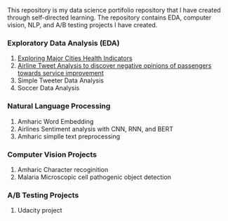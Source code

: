 This repository is my data science portifolio repository that I have created through self-directed learning. The repository contains EDA, computer vision, NLP, and A/B testing projects I have created.

### Exploratory Data Analysis (EDA)
1. <a href="">Exploring Major Cities Health Indicators</a>
2. <a href="https://Abe2G.github.io/Abe2G.github.io/blob/Data-Analysis/airline_tweet_data_analysis.md"> Airline Tweet Analysis to discover negative opinions of passengers towards service improvement <a/>
3.  Simple Tweeter Data Analysis
4.  Soccer Data Analysis
### Natural Language Processing
1. Amharic Word Embedding
2. Airlines Sentiment analysis with CNN, RNN, and BERT
3. Amharic simplle text preprocessing
### Computer Vision Projects
1. Amharic Character recoginition
2. Malaria Microscopic cell pathogenic object detection
### A/B Testing Projects
1. Udacity project 

